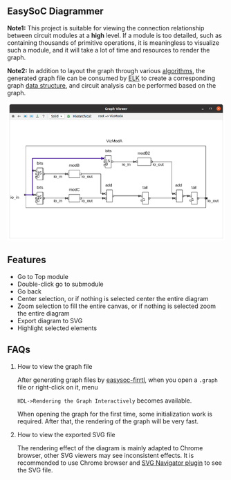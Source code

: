 ## EasySoC Diagrammer

**Note1:** This project is suitable for viewing the connection relationship between circuit modules at a **high** level. If a module is too detailed, such as containing thousands of primitive operations, it is meaningless to visualize such a module, and it will take a lot of time and resources to render the graph.

**Note2:** In addition to layout the graph through various [algorithms](https://www.eclipse.org/elk/reference/algorithms.html), the generated graph file can be consumed by [ELK](https://search.maven.org/artifact/org.eclipse.elk/org.eclipse.elk.graph.text/0.7.1/eclipse-plugin) to create a corresponding graph [data structure](https://www.eclipse.org/elk/documentation/tooldevelopers/graphdatastructure.html), and circuit analysis can be performed based on the graph.

![](./images/diagrammer.png)

## Features

- Go to Top module
- Double-click go to submodule
- Go back
- Center selection, or if nothing is selected center the entire diagram
- Zoom selection to fill the entire canvas, or if nothing is selected zoom the entire diagram
- Export diagram to SVG
- Highlight selected elements

## FAQs

1. How to view the graph file

    After generating graph files by [easysoc-firrtl](https://github.com/easysoc/easysoc-firrtl), when you open a `.graph` file or right-click on it, menu 

    `HDL->Rendering the Graph Interactively` becomes available. 

    When opening the graph for the first time, some initialization work is required. After that, the rendering of the graph will be very fast.

2. How to view the exported SVG file

    The rendering effect of the diagram is mainly adapted to Chrome browser, other SVG viewers may see inconsistent effects. It is recommended to use Chrome browser and [SVG Navigator plugin](https://chrome.google.com/webstore/detail/svg-navigator/pefngfjmidahdaahgehodmfodhhhofkl) to see the SVG file.

